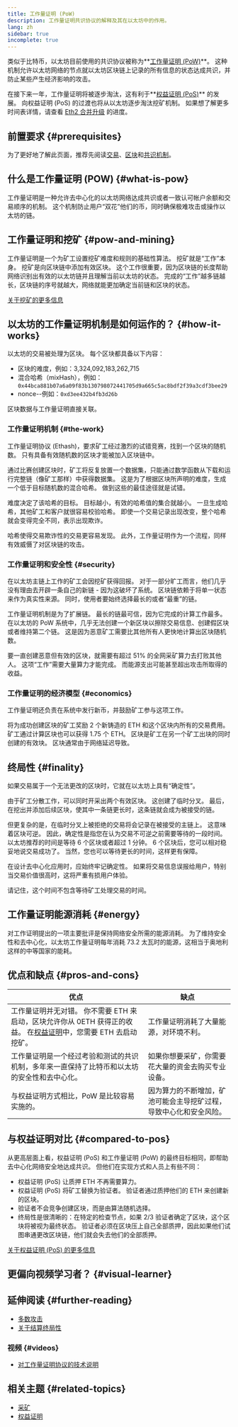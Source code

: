 ```yaml
---
title: 工作量证明 (PoW)
description: 工作量证明共识协议的解释及其在以太坊中的作用。
lang: zh
sidebar: true
incomplete: true
---
```


类似于比特币，以太坊目前使用的共识协议被称为**[工作量证明 (PoW)](https://wikipedia.org/wiki/Proof_of_work)**。 这种机制允许以太坊网络的节点就以太坊区块链上记录的所有信息的状态达成共识，并防止某些产生经济影响的攻击。

在接下来一年，工作量证明将被逐步淘汰，这有利于**[权益证明 (PoS)](/developers/docs/consensus-mechanisms/pos)** 的发展。 向权益证明 (PoS) 的过渡也将从以太坊逐步淘汰挖矿机制。 如果想了解更多时间表详情，请查看 [Eth2 合并升级](/upgrades/merge/) 的进度。

## 前置要求 {#prerequisites}

为了更好地了解此页面，推荐先阅读[交易](/developers/docs/transactions/)、[区块](/developers/docs/blocks/)和[共识机制](/developers/docs/consensus-mechanisms/)。

## 什么是工作量证明 (POW) {#what-is-pow}

工作量证明是一种允许去中心化的以太坊网络达成共识或者一致认可帐户余额和交易顺序的机制。 这个机制防止用户“双花”他们的币，同时确保极难攻击或操作以太坊的链。

## 工作量证明和挖矿 {#pow-and-mining}

工作量证明是一个为矿工设置挖矿难度和规则的基础性算法。 挖矿就是“工作”本身。 挖矿是向区块链中添加有效区块。 这个工作很重要，因为区块链的长度帮助网络识别出有效的以太坊链并且理解当前以太坊的状态。 完成的“工作”越多链越长，区块链的序号就越大，网络就能更加确定当前链和区块的状态。

[关于挖矿的更多信息](/developers/docs/consensus-mechanisms/pow/mining/)

## 以太坊的工作量证明机制是如何运作的？ {#how-it-works}

以太坊的交易被处理为区块。 每个区块都具备以下内容：

- 区块的难度，例如：3,324,092,183,262,715
- 混合哈希（mixHash），例如：`0x44bca881b07a6a09f83b130798072441705d9a665c5ac8bdf2f39a3cdf3bee29`
- nonce--例如：`0xd3ee432b4fb3d26b`

区块数据与工作量证明直接关联。

### 工作量证明机制 {#the-work}

工作量证明协议 (Ethash)，要求矿工经过激烈的试错竞赛，找到一个区块的随机数。 只有具备有效随机数的区块才能被加入区块链中。

通过比赛创建区块时，矿工将反复放置一个数据集，只能通过数学函数从下载和运行完整链（像矿工那样）中获得数据集。 这是为了根据区块所声明的难度，生成一个低于目标随机数的混合哈希。 做到这些的最佳途径就是试错。

难度决定了该哈希的目标。 目标越小，有效的哈希值的集合就越小。 一旦生成哈希，其他矿工和客户就很容易校验哈希。 即使一个交易记录出现改变，整个哈希就会变得完全不同，表示出现欺诈。

哈希使得交易欺诈性的交易更容易发现。 此外，工作量证明作为一个流程，同样有效威慑了对区块链的攻击。

### 工作量证明和安全性 {#security}

在以太坊主链上工作的矿工会因挖矿获得回报。 对于一部分旷工而言，他们几乎没有理由去开辟一条自己的新链 - 因为这破坏了系统。 区块链依赖于将单一状态来作为真实性来源。 同时，使用者要始终选择最长的或者“最重”的链。

工作量证明机制是为了扩展链。 最长的链最可信，因为它完成的计算工作最多。 在以太坊的 PoW 系统中，几乎无法创建一个新区块以擦除交易信息、创建假区块或者维持第二个链。 这是因为恶意矿工需要比其他所有人更快地计算出区块随机数。

要一直创建恶意但有效的区块，就需要有超过 51% 的全网采矿算力去打败其他人。 这项“工作”需要大量算力才能完成。 而能源支出可能甚至超出攻击所取得的收益。

### 工作量证明的经济模型 {#economics}

工作量证明还负责在系统中发行新币，并鼓励矿工参与这项工作。

将为成功创建区块的矿工奖励 2 个新铸造的 ETH 和这个区块内所有的交易费用。 矿工通过计算区块也可以获得 1.75 个 ETH。 区块是矿工在另一个矿工出块的同时创建的有效块。 区块通常由于网络延迟导致。

## 终局性 {#finality}

如果交易属于一个无法更改的区块时，它就在以太坊上具有“确定性”。

由于矿工分散工作，可以同时开采出两个有效区块。 这创建了临时分叉。 最后，在挖出并添加后续区块，使其中一条链更长时，这条链就会成为被接受的链。

但更复杂的是，在临时分叉上被拒绝的交易将会记录在被接受的主链上。 这意味着区块可逆。 因此，确定性是指您在认为交易不可逆之前需要等待的一段时间。 以太坊推荐的时间是等待 6 个区块或者超过 1 分钟。 6 个区块后，您可以相对稳妥地说交易成功了。 当然，您也可以等待更长的时间，这样更有保障。

在设计去中心化应用时，应始终牢记确定性。 如果将交易信息误报给用户，特别当交易价值很高时，这将严重有损用户体验。

请记住，这个时间不包含等待矿工处理交易的时间。

## 工作量证明能源消耗 {#energy}

对工作证明提出的一项主要批评是保持网络安全所需的能源消耗。 为了维持安全性和去中心化，以太坊工作量证明每年消耗 73.2 太瓦时的能源，这相当于奥地利这样的中等国家的能耗。

## 优点和缺点 {#pros-and-cons}

| 优点                                                                                                                                                           | 缺点                                                               |
| -------------------------------------------------------------------------------------------------------------------------------------------------------------- | ------------------------------------------------------------------ |
| 工作量证明并无对错。 你不需要 ETH 来启动，区块允许你从 0ETH 获得正的收益。 在[权益证明](/developers/docs/consensus-mechanisms/pos/)中，您需要 ETH 去启动挖矿。 | 工作量证明消耗了大量能源，对环境不利。                             |
| 工作量证明是一个经过考验和测试的共识机制，多年来一直保持了比特币和以太坊的安全性和去中心化。                                                                   | 如果你想要采矿，你需要花大量的资金去购买专业设备。                 |
| 与权益证明方式相比，PoW 是比较容易实施的。                                                                                                                     | 因为算力的不断增加，矿池可能会主导挖矿过程，导致中心化和安全风险。 |

## 与权益证明对比 {#compared-to-pos}

从更高层面上看，权益证明 (PoS) 和工作量证明 (PoW) 的最终目标相同，即帮助去中心化网络安全地达成共识。 但他们在实现方式和人员上有些不同：

- 权益证明 (PoS) 让质押 ETH 不再需要算力。
- 权益证明 (PoS) 将矿工替换为验证者。 验证者通过质押他们的 ETH 来创建新的区块。
- 验证者不会竞争创建区块，而是由算法随机选择。
- 终局性是很清晰的：在特定的检查节点，如果 2/3 验证者确定了区块，这个区块将被视为最终状态。 验证者必须在区块压上自己全部质押，因此如果他们试图串通更改区块链，他们就会失去他们的全部质押。

[关于权益证明 (PoS) 的更多信息](/developers/docs/consensus-mechanisms/pos/)

## 更偏向视频学习者？ {#visual-learner}

<YouTube id="3EUAcxhuoU4" />

## 延伸阅读 {#further-reading}

- [多数攻击](https://en.bitcoin.it/wiki/Majority_attack/)
- [关于结算终局性](https://blog.ethereum.org/2016/05/09/on-settlement-finality/)

### 视频 {#videos}

- [对工作量证明协议的技术说明](https://youtu.be/9V1bipPkCTU)

## 相关主题 {#related-topics}

- [采矿](/developers/docs/consensus-mechanisms/pow/mining/)
- [权益证明](/developers/docs/consensus-mechanisms/pos/)
